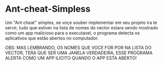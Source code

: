 # Ant-cheat-Simpless
Um "Ant cheat" simples, se voçe souber implementar em seu projeto ira te servir, tudo que estiver na lista de nomes do vector estara sendo mostrado como um app malicioso para o executavel, o programa detecta os aplicativos que estão abertos no computador.

OBS: MAS LEMBRANDO, OS NOMES QUE VOCE FOR POR NA LISTA DO VECTOR, TERA QUE SER UMA JANELA VERDADEIRA, ESSE PROGRAMA ALERTA COMO UM APP ILICITO QUANDO O APP
ESTA ABERTO!
